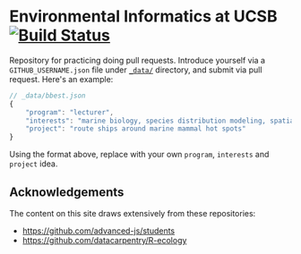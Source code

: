 # Environmental Informatics at UCSB [![Build Status](https://travis-ci.org/ucsb-bren/env-info.svg?branch=gh-pages)](https://travis-ci.org/ucsb-bren/env-info)

Repository for practicing doing pull requests. Introduce yourself via a `GITHUB_USERNAME.json` file under [`_data/`](_data/) directory, and submit via pull request. Here's an example:

```javascript
// _data/bbest.json
{
	"program": "lecturer",
	"interests": "marine biology, species distribution modeling, spatial decision-making",
	"project": "route ships around marine mammal hot spots"
}
```

Using the format above, replace with your own `program`, `interests` and `project` idea.

## Acknowledgements

The content on this site draws extensively from these repositories:

- https://github.com/advanced-js/students
- https://github.com/datacarpentry/R-ecology

